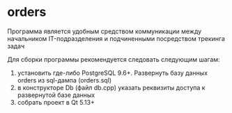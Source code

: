 # orders
Программа является удобным средством коммуникации между начальником IT-подразделения и подчиненными посредством трекинга задач

Для сборки программы рекомендуется следовать следующим шагам:
1) установить где-либо PostgreSQL 9.6+. Развернуть базу данных orders из sql-дампа (orders.sql)
2) в конструкторе Db (файл db.cpp) указать реквизиты доступа к развернутой базе данных
3) собрать проект в Qt 5.13+
